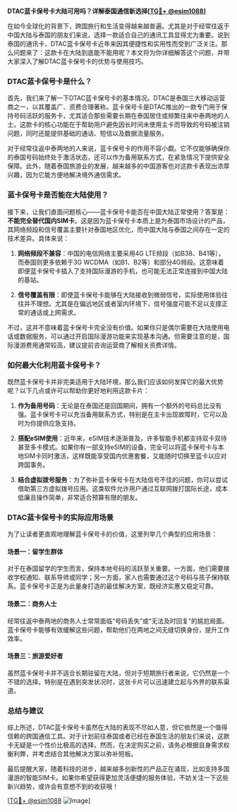 **DTAC蓝卡保号卡大陆可用吗？详解泰国通信新选择[[TG💪+ @esim1088](https://t.me/s/esim1088)]**

在如今全球化的背景下，跨国旅行和生活变得越来越普遍。尤其是对于经常往返于中国大陆与泰国的朋友们来说，选择一款适合自己的通讯工具显得尤为重要。说到泰国的通讯卡，DTAC蓝卡保号卡近年来因其便捷性和实用性而受到广泛关注。那么问题来了：这款卡在大陆到底能不能用呢？本文将为你详细解答这个问题，并带大家深入了解DTAC蓝卡保号卡的优势与使用技巧。

### DTAC蓝卡保号卡是什么？

首先，我们来了解一下DTAC蓝卡保号卡的基本情况。DTAC是泰国三大移动运营商之一，以其覆盖广、资费合理著称。蓝卡保号卡是DTAC推出的一款专门用于保持号码活跃的服务卡，尤其适合那些需要长期在泰国居住或频繁往来中泰两地的人士。这款卡的核心功能在于帮助用户避免因长时间未使用主卡而导致的号码被注销问题，同时还能提供基础的通话、短信以及数据流量服务。

对于经常往返中泰两地的人来说，蓝卡保号卡的作用不容小觑。它不仅能够确保你的泰国号码始终处于激活状态，还可以作为备用联系方式，在紧急情况下提供安全保障。此外，随着泰国旅游业的发展，越来越多的中国游客也对这款卡表现出浓厚兴趣，因为它能方便地解决境外通信需求。

### 蓝卡保号卡是否能在大陆使用？

接下来，让我们直面问题核心——蓝卡保号卡能否在中国大陆正常使用？答案是：**不能完全替代国内SIM卡**。这是因为蓝卡保号卡本质上是为泰国市场设计的产品，其网络频段和信号覆盖主要针对泰国地区优化，而中国大陆与泰国之间存在一定的技术差异。具体来说：

1. **网络频段不兼容**：中国的电信网络主要采用4G LTE频段（如B38、B41等），而泰国则更多依赖于3G WCDMA（如B1、B2等）和部分4G频段。这意味着即便蓝卡保号卡插入了支持国际漫游的手机，也可能无法正常连接到中国大陆的基站。
   
2. **信号覆盖有限**：即使蓝卡保号卡能够在大陆接收到微弱信号，实际使用体验往往并不理想。尤其是在偏远地区或者室内环境下，信号强度可能不足以支撑正常的通话或上网需求。

不过，这并不意味着蓝卡保号卡完全没有价值。如果你只是偶尔需要在大陆使用电话或数据服务，可以通过开启国际漫游功能来实现基本沟通。但需要注意的是，国际漫游费用通常较高，建议提前咨询运营商了解相关资费详情。

### 如何最大化利用蓝卡保号卡？

既然蓝卡保号卡并非完美适用于大陆环境，那么我们应该如何发挥它的最大优势呢？以下几点或许可以帮助你更好地利用这款卡片：

1. **作为备用号码**：无论是在泰国还是回国期间，拥有一个额外的号码总比没有强。蓝卡保号卡可以充当备用联系方式，特别是在主卡出现故障时，它可以及时为你提供应急支持。

2. **搭配eSIM使用**：近年来，eSIM技术逐渐普及，许多智能手机都支持双卡双待甚至多卡模式。如果你有一部支持eSIM的设备，完全可以将蓝卡保号卡与本地SIM卡同时激活，这样既能享受国内优惠套餐，又能随时切换至蓝卡以应对跨国事务。

3. **结合虚拟拨号服务**：为了弥补蓝卡保号卡在大陆信号不佳的问题，你可以尝试借助第三方虚拟拨号应用。这类软件允许用户通过互联网拨打国际长途，成本低廉且操作简单，非常适合预算有限的朋友。

### DTAC蓝卡保号卡的实际应用场景

为了让读者更直观地理解蓝卡保号卡的价值，这里列举几个典型的应用场景：

#### 场景一：留学生群体
对于在泰国留学的学生而言，保持本地号码的活跃至关重要。一方面，他们需要接收学校通知、联系导师或同学；另一方面，家人也需要通过这个号码与孩子保持联系。蓝卡保号卡正是为此量身打造的最佳解决方案，既经济实惠又稳定可靠。

#### 场景二：商务人士
经常往返中泰两地的商务人士常常面临“号码丢失”或“无法及时回复”的尴尬局面。蓝卡保号卡能够有效缓解这些问题，帮助他们在两地之间无缝切换身份，提升工作效率。

#### 场景三：旅游爱好者
虽然蓝卡保号卡并不适合长期驻留在大陆，但对于短期旅行者来说，它仍然是一个不错的选择。特别是在遇到突发状况时，这张卡片可以迅速建立起与外界的联系渠道。

### 总结与建议

综上所述，DTAC蓝卡保号卡虽然在大陆的表现不尽如人意，但它依然是一个值得信赖的跨国通信工具。对于计划前往泰国或者已经在泰国生活的朋友们来说，这款卡无疑是一个性价比极高的选择。然而，在决定购买之前，请务必根据自身需求权衡利弊，并考虑结合其他解决方案以弥补短板。

最后提醒大家，随着科技的进步，越来越多创新性的产品正在涌现，比如支持多国漫游的智能SIM卡。如果你希望获得更加灵活便捷的服务体验，不妨关注一下这些新兴趋势，或许会有意想不到的收获哦！

[[TG💪+ @esim1088](https://t.me/s/esim1088) ![Image](https://i.postimg.cc/4NQfJmqS/Snipaste-2025-05-13-00-14-12.png)]